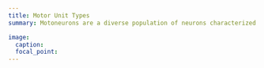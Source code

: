 ```yaml
---
title: Motor Unit Types
summary: Motoneurons are a diverse population of neurons characterized by their muscle fiber targets. They need to be precisely tuned to the contractile properties of their motor unit and activated at the right time.

image:
  caption: 
  focal_point: 
---
```

